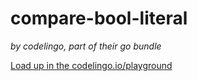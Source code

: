 # compare-bool-literal

_by codelingo, part of their go bundle_


[Load up in the codelingo.io/playground](https://codelingo.io/playground/?repo=github.com/codelingo/hub&dir=tenets/codelingo/go/nil-only-functions&tenet=codelingo/go/compare-bool-literal)
